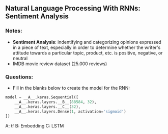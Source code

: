 ## Natural Language Processing With RNNs: Sentiment Analysis


### Notes:

- <b>Sentiment Analysis</b>: indentifying and categorizing opinions expressed in a piece of text, especially in order to determine whether the writer's attitude towards a particular topic, product, etc. is positive, negative, or neutral
- IMDB movie review dataset (25.000 reviews)

### Questions:

- Fill in the blanks below to create the model for the RNN:
```python
model = __A__.keras.Sequential([
    __A__.keras.layers.__B__(88584, 32),
    __A__.keras.layers.__C__(32),
    __A__.keras.layers.Dense(1, activation='sigmoid')
])
```

A: tf B: Embedding C: LSTM